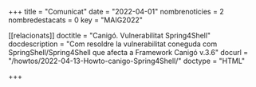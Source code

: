+++
title             = "Comunicat"
date	 	  	  = "2022-04-01"
nombrenoticies    = 2
nombredestacats   = 0
key 		  	  = "MAIG2022"

[[relacionats]]
doctitle          = "Canigó. Vulnerabilitat Spring4Shell"
docdescription    = "Com resoldre la vulnerabilitat coneguda com SpringShell/Spring4Shell que afecta a Framework Canigó v.3.6"
docurl            = "/howtos/2022-04-13-Howto-canigo-Spring4Shell/"
doctype           = "HTML"

+++